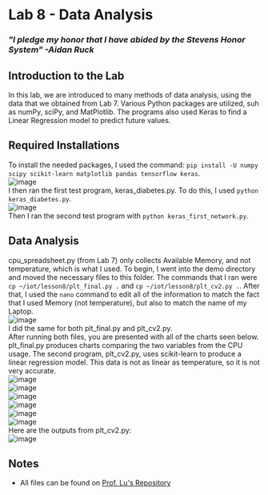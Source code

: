 # Lab 8 - Data Analysis
### *"I pledge my honor that I have abided by the Stevens Honor System" -Aidan Ruck*

## Introduction to the Lab
In this lab, we are introduced to many methods of data analysis, using the data that we obtained from Lab 7. Various Python packages are utilized, suh as numPy, sciPy, and MatPlotlib. The programs also used Keras to find a Linear Regression model to predict future values.

## Required Installations
To install the needed packages, I used the command: `pip install -U numpy scipy scikit-learn matplotlib pandas tensorflow keras`.  
![image](https://github.com/user-attachments/assets/34b512bc-a3af-4dee-81e8-ce4881d78156)  
I then ran the first test program, keras_diabetes.py. To do this, I used `python keras_diabetes.py`.  
![image](https://github.com/user-attachments/assets/8685f53c-4d39-4213-927a-f139d91d0285)  
Then I ran the second test program with `python keras_first_network.py`.

## Data Analysis
cpu_spreadsheet.py (from Lab 7) only collects Available Memory, and not temperature, which is what I used. To begin, I went into the demo directory and moved the necessary files to this folder. The commands that I ran were `cp ~/iot/lesson8/plt_final.py .` and `cp ~/iot/lesson8/plt_cv2.py .`. After that, I used the `nano` command to edit all of the information to match the fact that I used Memory (not temperature), but also to match the name of my Laptop.  
![image](https://github.com/user-attachments/assets/d4dbc368-a028-43ad-be75-711fb1b703b6)  
I did the same for both plt_final.py and plt_cv2.py.  
After running both files, you are presented with all of the charts seen below. plt_final.py produces charts comparing the two variables from the CPU usage. The second program, plt_cv2.py, uses scikit-learn to produce a linear regression model. This data is not as linear as temperature, so it is not very accurate.  
![image](https://github.com/user-attachments/assets/80fff4be-6cf6-42ab-9afc-691de5fa1a18)  
![image](https://github.com/user-attachments/assets/6f692518-3a37-457d-8bdc-68312ecb3870)  
![image](https://github.com/user-attachments/assets/b2b92d56-9191-4408-85ab-859b535f70a9)  
![image](https://github.com/user-attachments/assets/e0f88bef-4882-4914-b767-df7af6384a40)  
![image](https://github.com/user-attachments/assets/314447d9-bc0b-43d1-be88-9b503326219b)  
![image](https://github.com/user-attachments/assets/d7fac393-2793-4bb9-87e5-c5ecfa4ff7d4)  
Here are the outputs from plt_cv2.py:  
![image](https://github.com/user-attachments/assets/aec4fc9e-bfba-4a44-a892-21d2e1b8b88e)  

## Notes
* All files can be found on [Prof. Lu's Repository](https://github.com/kevinwlu/iot/tree/master/lesson8)
